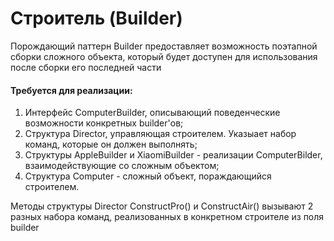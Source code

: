 # Строитель (Builder)

Порождающий паттерн Builder предоставляет возможность поэтапной сборки сложного объекта,
который будет доступен для использования после сборки его последней части

#### Требуется для реализации:

1. Интерфейс ComputerBuilder, описывающий поведенческие возможности конкретных builder'ов;
2. Структура Director, управляющая строителем. Указыает набор команд, которые он должен выполнять;
3. Структуры AppleBuilder и XiaomiBuilder - реализации ComputerBilder, взаимодействующие со сложным объектом;
4. Структура Computer - сложный объект, пораждающийся строителем.

Методы структуры Director ConstructPro() и ConstructAir() вызывают 2 разных набора команд,
реализованных в конкретном строителе из поля builder 
